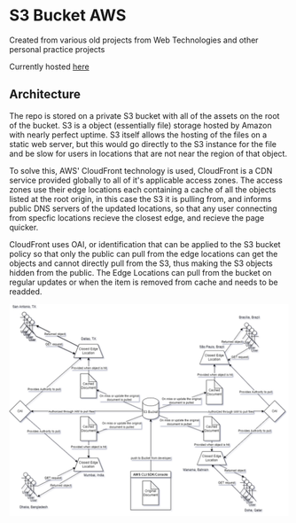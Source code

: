# S3 Bucket AWS

Created from various old projects from Web Technologies and other personal practice projects

Currently hosted [here](https://d5og3tfire9e4.cloudfront.net/)

## Architecture

The repo is stored on a private S3 bucket with all of the assets on the root of the bucket. S3 is a object (essentially file) storage hosted by Amazon with nearly perfect uptime. S3 itself allows the hosting of the files on a static web server, but this would go directly to the S3 instance for the file and be slow for users in locations that are not near the region of that object.

To solve this, AWS' CloudFront technology is used, CloudFront is a CDN service provided globally to all of it's applicable access zones. The access zones use their edge locations each containing a cache of all the objects listed at the root origin, in this case the S3 it is pulling from, and informs public DNS servers of the updated locations, so that any user connecting from specfic locations recieve the closest edge, and recieve the page quicker.

CloudFront uses OAI, or identification that can be applied to the S3 bucket policy so that only the public can pull from the edge locations can get the objects and cannot directly pull from the S3, thus making the S3 objects hidden from the public. The Edge Locations can pull from the bucket on regular updates or when the item is removed from cache and needs to be readded.

![Diagram](InfrastructureGraphic.drawio.png)